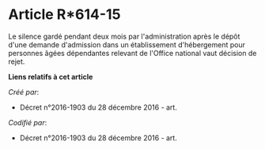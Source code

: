 # Article R*614-15

Le silence gardé pendant deux mois par l'administration après le dépôt d'une demande d'admission dans un établissement
d'hébergement pour personnes âgées dépendantes relevant de l'Office national vaut décision de rejet.

**Liens relatifs à cet article**

_Créé par_:

  - Décret n°2016-1903 du 28 décembre 2016 - art.

_Codifié par_:

  - Décret n°2016-1903 du 28 décembre 2016 - art.
